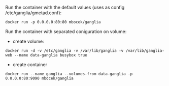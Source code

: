 Run the container with the default values (uses as config /etc/ganglia/gmetad.conf):
```Shell
docker run -p 0.0.0.0:80:80 mbocek/ganglia
```
Run the container with separated coniguration on volume:
* create volume:
```Shell
docker run -d -v /etc/ganglia -v /var/lib/ganglia -v /var/lib/ganglia-web --name data-ganglia busybox true
```
* create container  
```Shell
docker run --name ganglia --volumes-from data-ganglia -p 0.0.0.0:80:9090 mbocek/ganglia
```
